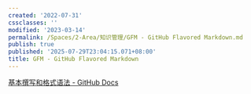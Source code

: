 ```yaml
---
created: '2022-07-31'
cssclasses: ''
modified: '2023-03-14'
permalink: /Spaces/2-Area/知识管理/GFM - GitHub Flavored Markdown.md
publish: true
published: '2025-07-29T23:04:15.071+08:00'
title: GFM - GitHub Flavored Markdown
---
```

[基本撰写和格式语法 - GitHub Docs](https://docs.github.com/cn/get-started/writing-on-github/getting-started-with-writing-and-formatting-on-github/basic-writing-and-formatting-syntax)